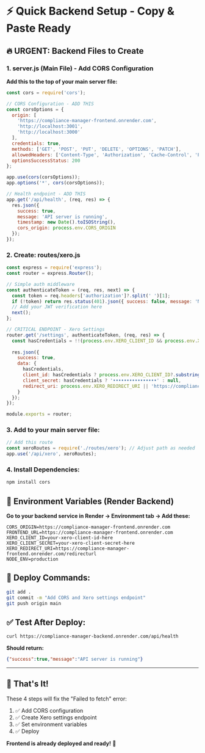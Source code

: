 # ⚡ Quick Backend Setup - Copy & Paste Ready

## 🔥 **URGENT: Backend Files to Create**

### **1. server.js (Main File) - Add CORS Configuration**

**Add this to the top of your main server file:**

```javascript
const cors = require('cors');

// CORS Configuration - ADD THIS
const corsOptions = {
  origin: [
    'https://compliance-manager-frontend.onrender.com',
    'http://localhost:3001',
    'http://localhost:3000'
  ],
  credentials: true,
  methods: ['GET', 'POST', 'PUT', 'DELETE', 'OPTIONS', 'PATCH'],
  allowedHeaders: ['Content-Type', 'Authorization', 'Cache-Control', 'Pragma', 'X-Requested-With', 'Accept'],
  optionsSuccessStatus: 200
};

app.use(cors(corsOptions));
app.options('*', cors(corsOptions));

// Health endpoint - ADD THIS
app.get('/api/health', (req, res) => {
  res.json({
    success: true,
    message: 'API server is running',
    timestamp: new Date().toISOString(),
    cors_origin: process.env.CORS_ORIGIN
  });
});
```

### **2. Create: routes/xero.js**

```javascript
const express = require('express');
const router = express.Router();

// Simple auth middleware
const authenticateToken = (req, res, next) => {
  const token = req.headers['authorization']?.split(' ')[1];
  if (!token) return res.status(401).json({ success: false, message: 'No token' });
  // Add your JWT verification here
  next();
};

// CRITICAL ENDPOINT - Xero Settings
router.get('/settings', authenticateToken, (req, res) => {
  const hasCredentials = !!(process.env.XERO_CLIENT_ID && process.env.XERO_CLIENT_SECRET);
  
  res.json({
    success: true,
    data: {
      hasCredentials,
      client_id: hasCredentials ? process.env.XERO_CLIENT_ID?.substring(0, 8) + '...' : null,
      client_secret: hasCredentials ? '••••••••••••••••' : null,
      redirect_uri: process.env.XERO_REDIRECT_URI || 'https://compliance-manager-frontend.onrender.com/redirecturl'
    }
  });
});

module.exports = router;
```

### **3. Add to your main server file:**

```javascript
// Add this route
const xeroRoutes = require('./routes/xero'); // Adjust path as needed
app.use('/api/xero', xeroRoutes);
```

### **4. Install Dependencies:**

```bash
npm install cors
```

## 🔧 **Environment Variables (Render Backend)**

**Go to your backend service in Render → Environment tab → Add these:**

```
CORS_ORIGIN=https://compliance-manager-frontend.onrender.com
FRONTEND_URL=https://compliance-manager-frontend.onrender.com
XERO_CLIENT_ID=your-xero-client-id-here
XERO_CLIENT_SECRET=your-xero-client-secret-here
XERO_REDIRECT_URI=https://compliance-manager-frontend.onrender.com/redirecturl
NODE_ENV=production
```

## 🚀 **Deploy Commands:**

```bash
git add .
git commit -m "Add CORS and Xero settings endpoint"
git push origin main
```

## ✅ **Test After Deploy:**

```bash
curl https://compliance-manager-backend.onrender.com/api/health
```

**Should return:**
```json
{"success":true,"message":"API server is running"}
```

---

## 🎯 **That's It!**

These 4 steps will fix the "Failed to fetch" error:
1. ✅ Add CORS configuration 
2. ✅ Create Xero settings endpoint
3. ✅ Set environment variables
4. ✅ Deploy

**Frontend is already deployed and ready!** 🚀
